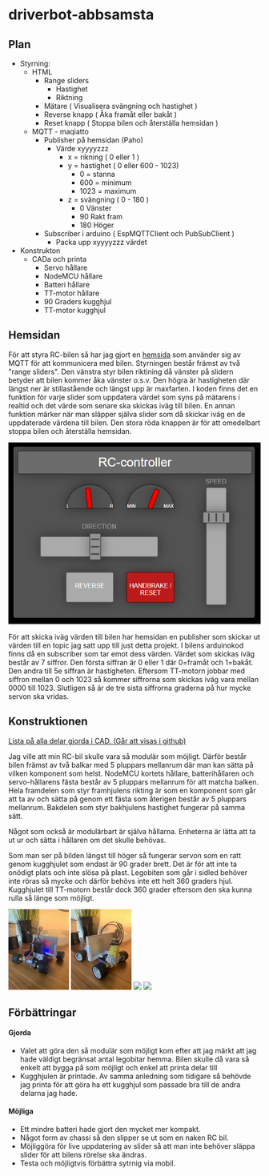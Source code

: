 # driverbot-abbsamsta

## Plan

- Styrning:
  - HTML
    - Range sliders
      - Hastighet
      - Riktning
    - Mätare ( Visualisera svängning och hastighet )
    - Reverse knapp ( Åka framåt eller bakåt )
    - Reset knapp ( Stoppa bilen och återställa hemsidan )
  - MQTT - maqiatto
    - Publisher på hemsidan (Paho)
      - Värde xyyyyzzz
        - x = rikning ( 0 eller 1 )
        - y = hastighet ( 0 eller 600 - 1023)
          - 0 = stanna
          - 600 = minimum
          - 1023 = maximum
        - z = svängning ( 0 - 180 )
          - 0 Vänster
          - 90 Rakt fram
          - 180 Höger
    - Subscriber i arduino ( EspMQTTClient och PubSubClient )
      - Packa upp xyyyyzzz värdet
- Konstrukton
  - CADa och printa
    - Servo hållare
    - NodeMCU hållare
    - Batteri hållare
    - TT-motor hållare
    - 90 Graders kugghjul
    - TT-motor kugghjul

## Hemsidan

För att styra RC-bilen så har jag gjort en [hemsida](https://github.com/abbindustrigymnasium/driverbot-abbsamsta/blob/master/index.html) som använder sig av MQTT för att kommunicera med bilen. Styrningen består främst av två "range sliders". Den vänstra styr bilen riktining då vänster på slidern betyder att bilen kommer åka vänster o.s.v. Den högra är hastigheten där längst ner är stillastående och längst upp är maxfarten. 
I koden finns det en funktion för varje slider som uppdatera värdet som syns på mätarens i realtid och det värde som senare ska skickas iväg till bilen. En annan funktion märker när man släpper själva slider som då skickar iväg en de uppdaterade värdena till bilen.
Den stora röda knappen är för att omedelbart stoppa bilen och återställa hemsidan. 

![RC-image](https://github.com/abbindustrigymnasium/driverbot-abbsamsta/blob/master/assets/hemsidan.PNG?raw=true)

För att skicka iväg värden till bilen har hemsidan en publisher som skickar ut värden till en topic jag satt upp till just detta projekt. I bilens arduinokod finns då en subscriber som tar emot dess värden. Värdet som skickas iväg består av 7 siffror. Den första siffran är 0  eller 1 där 0=framåt och 1=bakåt. Den andra till 5e siffran är hastigheten. Eftersom TT-motorn jobbar med siffron mellan 0 och 1023 så kommer siffrorna som skickas iväg vara mellan 0000 till 1023. Slutligen så är de tre sista siffrorna graderna på hur mycke servon ska vridas.

## Konstruktionen
[Lista på alla delar gjorda i CAD. (Går att visas i github)](https://github.com/abbindustrigymnasium/driverbot-abbsamsta/tree/master/CAD)

Jag ville att min RC-bil skulle vara så modulär som möjligt. Därför består bilen främst av två balkar med 5 pluppars mellanrum där man kan sätta på vilken komponent som helst. NodeMCU kortets hållare, batterihållaren och servo-hållarens fästa består av 5 pluppars mellanrum för att matcha balken. Hela framdelen som styr framhjulens rikting är som en komponent som går att ta av och sätta på genom ett fästa som återigen består av 5 pluppars mellanrum. Bakdelen som styr bakhjulens hastighet fungerar på samma sätt.

Något som också är modulärbart är själva hållarna. Enheterna är lätta att ta ut ur och sätta i hållaren om det skulle behövas.

Som man ser på bilden längst till höger så fungerar servon som en ratt genom kugghjulet som endast är 90 grader brett. Det är för att inte ta onödigt plats och inte slösa på plast. Legobiten som går i sidled behöver inte röras så mycke och därför behövs inte ett helt 360 graders hjul. Kugghjulet till TT-motorn består dock 360 grader eftersom den ska kunna rulla så länge som möjligt.

<img src="https://github.com/abbindustrigymnasium/driverbot-abbsamsta/blob/master/assets/IMG_3803.jpg" width="24%"></img> <img src="https://github.com/abbindustrigymnasium/driverbot-abbsamsta/blob/master/assets/IMG_3805.jpg" width="24%"></img> <img src="https://github.com/abbindustrigymnasium/driverbot-abbsamsta/blob/master/assets/IMG_3837.GIF" width="26%"></img> <img src="https://github.com/abbindustrigymnasium/driverbot-abbsamsta/blob/master/assets/IMG_3851.GIF" width="22%"></img>

## Förbättringar

#### Gjorda 
- Valet att göra den så modulär som möjligt kom efter att jag märkt att jag hade väldigt begränsat antal legobitar hemma. Bilen skulle då vara så enkelt att bygga på som möjligt och enkel att printa delar till
- Kugghjulen är printade. Av samma anledning som tidigare så behövde jag printa för att göra ha ett kugghjul som passade bra till de andra delarna jag hade.

#### Möjliga
- Ett mindre batteri hade gjort den mycket mer kompakt.
- Något form av chassi så den slipper se ut som en naken RC bil.
- Möjliggöra för live uppdatering av slider så att man inte behöver släppa slider för att bilens rörelse ska ändras.
- Testa och möjligtvis förbättra sytrnig via mobil.

